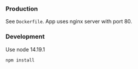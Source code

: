 ### Production
See `Dockerfile`. App uses nginx server with port 80.
### Development
Use node 14.19.1
```bash
npm install
```